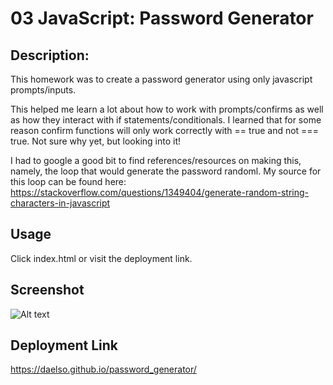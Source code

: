 # 03 JavaScript: Password Generator

## Description:
This homework was to create a password generator using only javascript prompts/inputs.

This helped me learn a lot about how to work with prompts/confirms as well as how they interact with if statements/conditionals. I learned that for some reason confirm functions will only work correctly with == true and not === true. Not sure why yet, but looking into it!

I had to google a good bit to find references/resources on making this, namely, the loop that would generate the password randoml. My source for this loop can be found here: https://stackoverflow.com/questions/1349404/generate-random-string-characters-in-javascript

## Usage 
Click index.html or visit the deployment link.

## Screenshot
![Alt text](https://i.gyazo.com/b76875b7846172f631510c4ea4d1e343.png "Desktop screenshot of a randomized password.")

## Deployment Link
https://daelso.github.io/password_generator/
